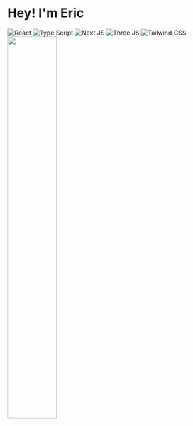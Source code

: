 # Hey! I'm Eric

<img align="left" alt="React" src="https://img.shields.io/badge/react-%2320232a.svg?style=for-the-badge&logo=react&logoColor=%2361DAFB" />

<img align="left" alt="Type Script" src="https://img.shields.io/badge/typescript-%23007ACC.svg?style=for-the-badge&logo=typescript&logoColor=white" />

<img align="left" alt="Next JS" src="https://img.shields.io/badge/Next-black?style=for-the-badge&logo=next.js&logoColor=white" />

<img align="left" alt="Three JS" src="https://img.shields.io/badge/threejs-black?style=for-the-badge&logo=three.js&logoColor=white" />

<img alt="Tailwind CSS" src="https://img.shields.io/badge/tailwindcss-%2338B2AC.svg?style=for-the-badge&logo=tailwind-css&logoColor=white" />



<img align="left" width="47%" src="https://github-readme-stats.vercel.app/api?username=esotuvaka&show_icons=true&theme=dark" /> 


  
 



